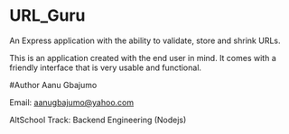 # URL_Guru
An Express application with the ability to validate, store and shrink URLs.

This is an application created with the end user in mind. It comes with a friendly interface that is very usable and functional.

#Author 
Aanu Gbajumo

Email: aanugbajumo@yahoo.com

AltSchool Track: Backend Engineering (Nodejs)
